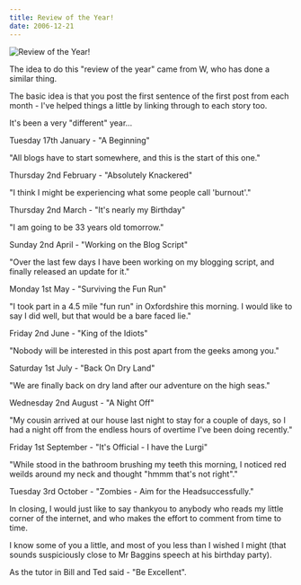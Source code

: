 ```yaml
---
title: Review of the Year!
date: 2006-12-21
---
```


![Review of the Year!](https://source.unsplash.com/gp8BLyaTaA0/1600x900)

The idea to do this "review of the year" came from W, who has done a similar thing.

The basic idea is that you post the first sentence of the first post from each month - I've helped things a little by linking through to each story too.

It's been a very "different" year...

Tuesday 17th January - "A Beginning"

"All blogs have to start somewhere, and this is the start of this one."

Thursday 2nd February - "Absolutely Knackered"

"I think I might be experiencing what some people call 'burnout'."

Thursday 2nd March - "It's nearly my Birthday"

"I am going to be 33 years old tomorrow."

Sunday 2nd April - "Working on the Blog Script"

"Over the last few days I have been working on my blogging script, and finally released an update for it."

Monday 1st May - "Surviving the Fun Run"

"I took part in a 4.5 mile "fun run" in Oxfordshire this morning. I would like to say I did well, but that would be a bare faced lie."

Friday 2nd June - "King of the Idiots"

"Nobody will be interested in this post apart from the geeks among you."

Saturday 1st July - "Back On Dry Land"

"We are finally back on dry land after our adventure on the high seas."

Wednesday 2nd August - "A Night Off"

"My cousin arrived at our house last night to stay for a couple of days, so I had a night off from the endless hours of overtime I've been doing recently."

Friday 1st September - "It's Official - I have the Lurgi"

"While stood in the bathroom brushing my teeth this morning, I noticed red weilds around my neck and thought "hmmm that's not right"."

Tuesday 3rd October - "Zombies - Aim for the Headsuccessfully."

In closing, I would just like to say thankyou to anybody who reads my little corner of the internet, and who makes the effort to comment from time to time.

I know some of you a little, and most of you less than I wished I might (that sounds suspiciously close to Mr Baggins speech at his birthday party).

As the tutor in Bill and Ted said - "Be Excellent".